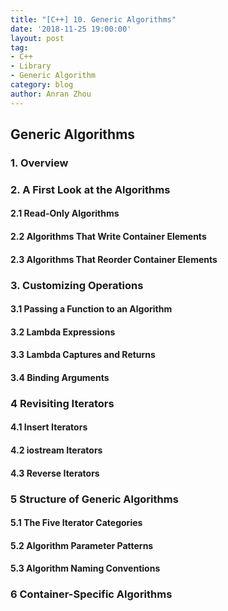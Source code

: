 ```yaml
---
title: "[C++] 10. Generic Algorithms"
date: '2018-11-25 19:00:00'
layout: post
tag:
- C++
- Library
- Generic Algorithm
category: blog
author: Anran Zhou
---
```


## Generic Algorithms
### 1. Overview

### 2. A First Look at the Algorithms
#### 2.1 Read-Only Algorithms
#### 2.2 Algorithms That Write Container Elements 
#### 2.3 Algorithms That Reorder Container Elements 


### 3. Customizing Operations
#### 3.1 Passing a Function to an Algorithm
#### 3.2 Lambda Expressions
#### 3.3 Lambda Captures and Returns 
#### 3.4 Binding Arguments


### 4 Revisiting Iterators
#### 4.1 Insert Iterators
#### 4.2 iostream Iterators
#### 4.3 Reverse Iterators


### 5 Structure of Generic Algorithms 
#### 5.1 The Five Iterator Categories 
#### 5.2 Algorithm Parameter Patterns 
#### 5.3 Algorithm Naming Conventions 


### 6 Container-Specific Algorithms